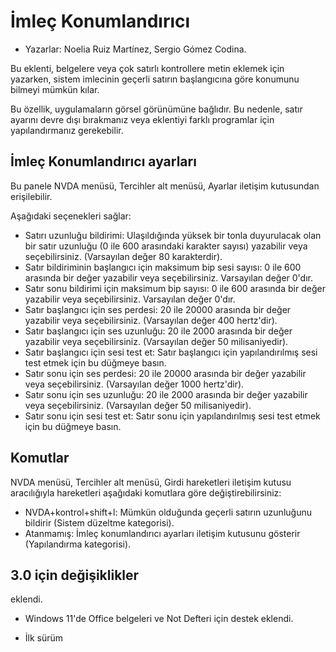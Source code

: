# İmleç Konumlandırıcı #

* Yazarlar: Noelia Ruiz Martínez, Sergio Gómez Codina.

Bu eklenti, belgelere veya çok satırlı kontrollere metin eklemek için
yazarken, sistem imlecinin geçerli satırın başlangıcına göre konumunu
bilmeyi mümkün kılar.

Bu özellik, uygulamaların görsel görünümüne bağlıdır. Bu nedenle, satır
ayarını devre dışı bırakmanız veya eklentiyi farklı programlar için
yapılandırmanız gerekebilir.

## İmleç Konumlandırıcı ayarları ##

Bu panele NVDA menüsü, Tercihler alt menüsü, Ayarlar iletişim kutusundan
erişilebilir.

Aşağıdaki seçenekleri sağlar:

* Satırı uzunluğu bildirimi: Ulaşıldığında yüksek bir tonla duyurulacak olan
  bir satır uzunluğu (0 ile 600 arasındaki karakter sayısı) yazabilir veya
  seçebilirsiniz. (Varsayılan değer 80 karakterdir).
* Satır bildiriminin başlangıcı için maksimum bip sesi sayısı: 0 ile 600
  arasında bir değer yazabilir veya seçebilirsiniz. Varsayılan değer 0'dır.
* Satır sonu bildirimi için maksimum bip sayısı: 0 ile 600 arasında bir
  değer yazabilir veya seçebilirsiniz. Varsayılan değer 0'dır.
* Satır başlangıcı için ses perdesi: 20 ile 20000 arasında bir değer
  yazabilir veya seçebilirsiniz. (Varsayılan değer 400 hertz'dir).
* Satır başlangıcı için ses uzunluğu: 20 ile 2000 arasında bir değer
  yazabilir veya seçebilirsiniz. (Varsayılan değer 50 milisaniyedir).
* Satır başlangıcı için sesi test et: Satır başlangıcı için yapılandırılmış
  sesi test etmek için bu düğmeye basın.
* Satır sonu için ses perdesi: 20 ile 20000 arasında bir değer yazabilir
  veya seçebilirsiniz. (Varsayılan değer 1000 hertz'dir).
* Satır sonu için ses uzunluğu: 20 ile 2000 arasında bir değer yazabilir
  veya seçebilirsiniz. (Varsayılan değer 50 milisaniyedir).
* Satır sonu için sesi test et: Satır sonu için yapılandırılmış sesi test
  etmek için bu düğmeye basın.

## Komutlar ##

NVDA menüsü, Tercihler alt menüsü, Girdi hareketleri iletişim kutusu
aracılığıyla hareketleri aşağıdaki komutlara göre değiştirebilirsiniz:

* NVDA+kontrol+shift+l: Mümkün olduğunda geçerli satırın uzunluğunu bildirir
  (Sistem düzeltme kategorisi).
* Atanmamış: İmleç konumlandırıcı ayarları iletişim kutusunu gösterir
  (Yapılandırma kategorisi).

## 3.0 için değişiklikler ##

  eklendi.
* Windows 11'de Office belgeleri ve Not Defteri için destek eklendi.

* İlk sürüm

